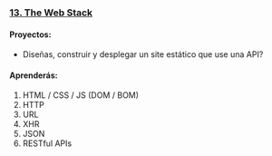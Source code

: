 ### [13. The Web Stack](#)

#### Proyectos:

* Diseñas, construir y desplegar un site estático que use una API?

#### Aprenderás:

1. HTML / CSS / JS (DOM / BOM)
2. HTTP
2. URL
3. XHR
4. JSON
5. RESTful APIs
